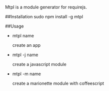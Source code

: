 Mtpl is a module generator for requirejs.

##Installation
sudo npm install -g mtpl

##Usage

* mtpl name

	create an app
	
* mtpl -j name

	create a javascript module
	
* mtpl -m name

	create a marionette module with coffeescript
	